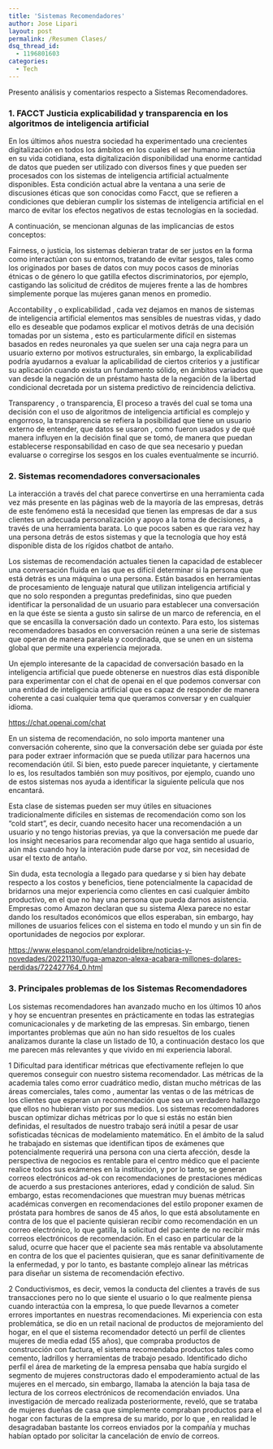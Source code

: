 ```yaml
---
title: 'Sistemas Recomendadores'
author: Jose Lipari
layout: post
permalink: /Resumen Clases/
dsq_thread_id:
  - 1196801603
categories:
  - Tech
---
```

Presento análisis y comentarios respecto a Sistemas Recomendadores.<!--more-->

### 1. FACCT Justicia explicabilidad y transparencia en los algoritmos de inteligencia artificial 

En los últimos años nuestra sociedad ha experimentado una crecientes digitalización en todos los ámbitos en los cuales el ser humano interactúa en su vida cotidiana, esta digitalización disponibilidad una enorme cantidad de datos que pueden ser utilizado con diversos fines y que pueden ser procesados con los sistemas de inteligencia artificial actualmente disponibles. Esta condición actual abre la ventana a una serie de discusiones éticas que son conocidas como Facct, que se refieren a condiciones que debieran cumplir los sistemas de inteligencia artificial en el marco de evitar los efectos negativos de estas tecnologías en la sociedad.

A continuación, se mencionan algunas de las implicancias de estos conceptos:

Fairness, o justicia, los sistemas debieran tratar de ser justos en la forma como interactúan con su entornos, tratando de evitar sesgos, tales como los originados por bases de datos con muy pocos casos de minorías étnicas o de género lo que gatilla efectos discriminatorios, por ejemplo, castigando las solicitud de créditos de mujeres frente a las de hombres simplemente porque las mujeres ganan menos en promedio.

Accontability , o explicabilidad , cada vez dejamos en manos de sistemas de inteligencia artificial elementos mas sensibles de nuestras vidas, y dado ello es deseable que podamos explicar el motivos detrás de una decisión tomadas por un sistema , esto es particularmente difícil en sistemas basados en redes neuronales ya que suelen ser una caja negra para un usuario externo por motivos estructurales, sin embargo, la explicabilidad podría ayudarnos a evaluar la aplicabilidad de ciertos criterios y a justificar su aplicación cuando exista un fundamento sólido, en ámbitos variados que van desde la negación de un préstamo hasta de la negación de la libertad condicional decretada por un sistema predictivo de reincidencia delictiva.

Transparency , o transparencia, El proceso a través del cual se toma una decisión con el uso de algoritmos de inteligencia artificial es complejo y engorroso, la transparencia se refiera la posibilidad que tiene un usuario externo de entender, que datos se usaron , como fueron usados y de qué manera influyen en la decisión final que se tomó, de manera que puedan establecerse responsabilidad en caso de que sea necesario y puedan evaluarse o corregirse los sesgos en los cuales eventualmente se incurrió.




### 2. Sistemas recomendadores conversacionales 

La interacción a través del chat parece convertirse en una herramienta cada vez más presente en las páginas web de la mayoría de las empresas, detrás de este fenómeno está la necesidad que tienen las empresas de dar a sus clientes un adecuada personalización y apoyo a la toma de decisiones, a través de una herramienta barata. Lo que pocos saben es que rara vez hay una persona detrás de estos sistemas y que la tecnología que hoy está disponible dista de los rígidos chatbot de antaño.

Los sistemas de recomendación actuales tienen la capacidad de establecer una conversación fluida en las que es difícil determinar si la persona que está detrás es una máquina o una persona. Están basados en herramientas de procesamiento de lenguaje natural que utilizan inteligencia artificial y que no solo responden a preguntas predefinidas, sino que pueden identificar la personalidad de un usuario para establecer una conversación en la que éste se sienta a gusto sin salirse de un marco de referencia, en el que se encasilla la conversación dado un contexto. Para esto, los sistemas recomendadores basados en conversación reúnen a una serie de sistemas que operan de manera paralela y coordinada, que se unen en un sistema global que permite una experiencia mejorada.

Un ejemplo interesante de la capacidad de conversación basado en la inteligencia artificial que puede obtenerse en nuestros días está disponible para experimentar con el chat de openai en el que podemos conversar con una entidad de inteligencia artificial que es capaz de responder de manera coherente a casi cualquier tema que queramos conversar y en cualquier idioma.

https://chat.openai.com/chat

En un sistema de recomendación, no solo importa mantener una conversación coherente, sino que la conversación debe ser guiada por éste para poder extraer información que se pueda utilizar para hacernos una recomendación útil. Si bien, esto puede parecer inquietante, y ciertamente lo es, los resultados también son muy positivos, por ejemplo, cuando uno de estos sistemas nos ayuda a identificar la siguiente película que nos encantará.

Esta clase de sistemas pueden ser muy útiles en situaciones tradicionalmente difíciles en sistemas de recomendación como son los “cold start”, es decir, cuando necesito hacer una recomendación a un usuario y no tengo historias previas, ya que la conversación me puede dar los insight necesarios para recomendar algo que haga sentido al usuario, aún más cuando hoy la interación pude darse por voz, sin necesidad de usar el texto de antaño.

Sin duda, esta tecnología a llegado para quedarse y si bien hay debate respecto a los costos y beneficios, tiene potencialmente la capacidad de bridarnos una mejor experiencia como clientes en casi cualquier ámbito productivo, en el que no hay una persona que pueda darnos asistencia. Empresas como Amazon declaran que su sistema Alexa parece no estar dando los resultados económicos que ellos esperaban, sin embargo, hay millones de usuarios felices con el sistema en todo el mundo y un sin fin de oportunidades de negocios por explorar.

https://www.elespanol.com/elandroidelibre/noticias-y-novedades/20221130/fuga-amazon-alexa-acabara-millones-dolares-perdidas/722427764_0.html 




### 3. Principales problemas de los Sistemas Recomendadores

Los sistemas recomendadores han avanzado mucho en los últimos 10 años y hoy se encuentran presentes en prácticamente en todas las estrategias comunicacionales y de marketing de las empresas. Sin embargo, tienen importantes problemas que aún no han sido resueltos de los cuales analizamos durante la clase un listado de 10, a continuación destaco los que me parecen más relevantes y que vivido en mi experiencia laboral.

1 Dificultad para identificar métricas que efectivamente reflejen lo que queremos conseguir con nuestro sistema recomendador. Las métricas de la academia tales como error cuadrático medio, distan mucho métricas de las áreas comerciales, tales como , aumentar las ventas o de las métricas de los clientes que esperan un recomendación que sea un verdadero hallazgo que ellos no hubieran visto por sus medios. Los sistemas recomendadores buscan optimizar dichas métricas por lo que si estás no están bien definidas, el resultados de nuestro trabajo será inútil a pesar de usar sofisticadas técnicas de modelamiento matemático. En el ámbito de la salud he trabajado en sistemas que identifican tipos de exámenes que potencialmente requerirá una persona con una cierta afección, desde la perspectiva de negocios es rentable para el centro médico que el paciente realice todos sus exámenes en la institución, y por lo tanto, se generan correos electrónicos ad-ok con recomendaciones de prestaciones médicas de acuerdo a sus prestaciones anteriores, edad y condición de salud. Sin embargo, estas recomendaciones que muestran muy buenas métricas académicas convergen en recomendaciones del estilo proponer examen de próstata para hombres de sanos de 45 años, lo que está absolutamente en contra de los que el paciente quisieran recibir como recomendación en un correo electrónico, lo que gatilla, la solicitud del paciente de no recibir más correos electrónicos de recomendación. En el caso en particular de la salud, ocurre que hacer que el paciente sea más rentable va absolutamente en contra de los que el pacientes quisieran, que es sanar definitivamente de la enfermedad, y por lo tanto, es bastante complejo alinear las métricas para diseñar un sistema de recomendación efectivo.

2 Conductivismos, es decir, vemos la conducta del clientes a través de sus transacciones pero no lo que siente el usuario o lo que realmente piensa cuando interactúa con la empresa, lo que puede llevarnos a cometer errores importantes en nuestras recomendaciones. Mi experiencia con esta problemática,  se dio en un retail nacional de productos de mejoramiento del hogar, en el que el sistema recomendador detectó un perfil de clientes  mujeres de media edad (55 años), que compraba productos de construcción con factura,  el sistema recomendaba productos tales como cemento, ladrillos y herramientas de trabajo pesado. Identificado dicho perfil el área de marketing de la empresa pensaba que había surgido el segmento de mujeres constructoras dado el empoderamiento actual de las mujeres en el mercado, sin embargo, llamaba la atención la baja tasa de lectura de los correos electrónicos de recomendación enviados. Una investigación de mercado realizada posteriormente, reveló, que se trataba de mujeres dueñas de casa que simplemente compraban productos para el hogar con facturas de la empresa de su marido, por lo que , en realidad le desagradaban bastante los correos enviados por la compañía y muchas habían optado por solicitar la cancelación de envío de correos.

